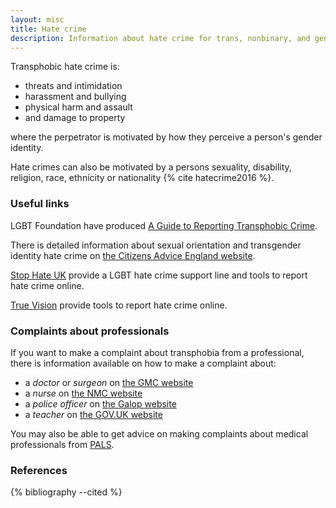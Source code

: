 ```yaml
---
layout: misc
title: Hate crime
description: Information about hate crime for trans, nonbinary, and gender non-conforming people in the UK
---
```


Transphobic hate crime is:

- threats and intimidation
- harassment and bullying
- physical harm and assault
- and damage to property

where the perpetrator is motivated by how they perceive a person's gender identity.

Hate crimes can also be motivated by a persons sexuality, disability, religion, race, ethnicity or nationality {% cite hatecrime2016 %}.

### Useful links

LGBT Foundation have produced [A Guide to Reporting Transphobic Crime](https://s3-eu-west-1.amazonaws.com/lgbt-website-media/Files/afe45faa-5fff-425d-a4f4-ec8c55c78ebd/hatecrimereporting-webdesign.pdf).

There is detailed information about sexual orientation and transgender identity hate crime on [the Citizens Advice England website](https://www.citizensadvice.org.uk/law-and-courts/discrimination/hate-crime/sexual-orientation-and-transgender-identity-hate-crime/).

[Stop Hate UK](https://www.stophateuk.org/) provide a LGBT hate crime support line and tools to report hate crime online.

[True Vision](https://www.report-it.org.uk/transgender_hate_crime) provide tools to report hate crime online.

### Complaints about professionals

If you want to make a complaint about transphobia from a professional, there is information available on how to make a complaint about:

- a *doctor* or *surgeon* on [the GMC website](https://www.gmc-uk.org/concerns/information-for-patients/local-help-services)
- a *nurse* on [the NMC website](https://www.nmc.org.uk/concerns-nurses-midwives/support-for-patients-families-and-public/)
- a *police officer* on [the Galop website](https://galop.org.uk/wp-content/uploads/2021/06/Police-Complaints.pdf)
- a *teacher* on [the GOV.UK website](https://www.gov.uk/report-teacher-misconduct)

You may also be able to get advice on making complaints about medical professionals from [PALS](https://www.nhs.uk/common-health-questions/nhs-services-and-treatments/what-is-pals-patient-advice-and-liaison-service/).

### References

{% bibliography --cited %}
